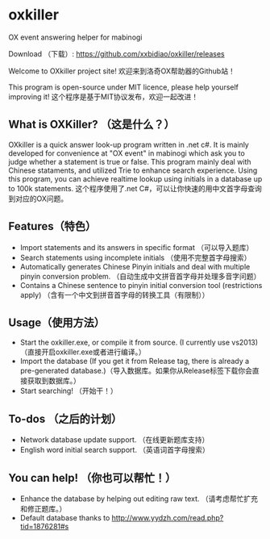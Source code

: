 # oxkiller
OX event answering helper for mabinogi

Download （下载）: https://github.com/xxbidiao/oxkiller/releases

Welcome to OXkiller project site!
欢迎来到洛奇OX帮助器的Github站！

This program is open-source under MIT licence, please help yourself improving it!
这个程序是基于MIT协议发布，欢迎一起改进！

## What is OXKiller? （这是什么？）

OXkiller is a quick answer look-up program written in .net c#. It is mainly developed for convenience at "OX event" in mabinogi which ask you to judge whether a statement is true or false.
This program mainly deal with Chinese stataments, and utilized Trie to enhance search experience.
Using this program, you can achieve realtime lookup using initials in a database up to 100k statements.
这个程序使用了.net C#，可以让你快速的用中文首字母查询到对应的OX问题。

## Features（特色）
* Import statements and its answers in specific format （可以导入题库）
* Search statements using incomplete initials （使用不完整首字母搜索）
* Automatically generates Chinese Pinyin initials and deal with multiple pinyin conversion problem. （自动生成中文拼音首字母并处理多音字问题）
* Contains a Chinese sentence to pinyin initial conversion tool (restrictions apply) （含有一个中文到拼音首字母的转换工具（有限制））

## Usage（使用方法）
* Start the oxkiller.exe, or compile it from source. (I currently use vs2013) （直接开启oxkiller.exe或者进行编译。）
* Import the database (If you get it from Release tag, there is already a pre-generated database.)（导入数据库。如果你从Release标签下载你会直接获取到数据库。）
* Start searching! （开始干！）

## To-dos （之后的计划）
* Network database update support. （在线更新题库支持）
* English word initial search support. （英语词首字母搜索）

## You can help! （你也可以帮忙！）
* Enhance the database by helping out editing raw text. （请考虑帮忙扩充和修正题库。）
* Default database thanks to http://www.yydzh.com/read.php?tid=1876281#s
